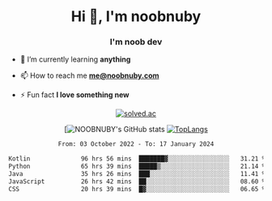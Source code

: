 <h1 align="center">Hi 👋, I'm noobnuby</h1>
<h3 align="center">I'm noob dev</h3>

- 🌱 I’m currently learning **anything**

- 📫 How to reach me **me@noobnuby.com**

- ⚡ Fun fact **I love something new**

<div align="center">
  
[![solved.ac](https://solvedac-cards-starcea.paring.moe/profile/noobnuby)](https://solved.ac/profile/noobnuby)

<div>
<div align="center">

[![NOOBNUBY's GitHub stats](https://github-readme-stats.vercel.app/api?username=NOOBNUBY&show_icons=true&theme=dark)
[![TopLangs](https://github-readme-stats.vercel.app/api/top-langs/?username=NOOBNUBY&layout=compact&theme=dark)](https://github.com/anuraghazra/github-readme-stats)

</div>

<!--START_SECTION:waka-->

```txt
From: 03 October 2022 - To: 17 January 2024

Kotlin              96 hrs 56 mins  ███████▓░░░░░░░░░░░░░░░░░   31.21 %
Python              65 hrs 39 mins  █████▒░░░░░░░░░░░░░░░░░░░   21.14 %
Java                35 hrs 26 mins  ███░░░░░░░░░░░░░░░░░░░░░░   11.41 %
JavaScript          26 hrs 42 mins  ██░░░░░░░░░░░░░░░░░░░░░░░   08.60 %
CSS                 20 hrs 39 mins  █▓░░░░░░░░░░░░░░░░░░░░░░░   06.65 %
```

<!--END_SECTION:waka-->
